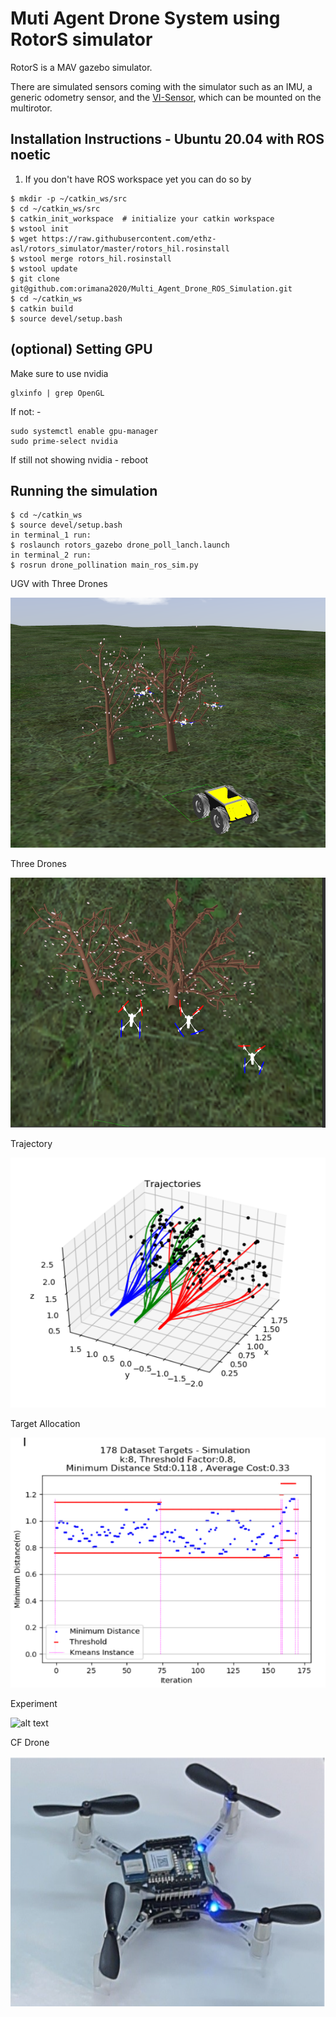 Muti Agent Drone System using RotorS simulator
===============

RotorS is a MAV gazebo simulator.

There are simulated sensors coming with the simulator such as an IMU, a generic odometry sensor, and the [VI-Sensor](http://wiki.ros.org/vi_sensor), which can be mounted on the multirotor.

Installation Instructions - Ubuntu 20.04 with ROS noetic
---------------------------------------------------------

 1. If you don't have ROS workspace yet you can do so by

 ```
 $ mkdir -p ~/catkin_ws/src
 $ cd ~/catkin_ws/src
 $ catkin_init_workspace  # initialize your catkin workspace
 $ wstool init
 $ wget https://raw.githubusercontent.com/ethz-asl/rotors_simulator/master/rotors_hil.rosinstall
 $ wstool merge rotors_hil.rosinstall
 $ wstool update
 $ git clone git@github.com:orimana2020/Multi_Agent_Drone_ROS_Simulation.git
 $ cd ~/catkin_ws
 $ catkin build
 $ source devel/setup.bash
 ```

(optional) Setting GPU
---------------------------------------------------------
Make sure to use nvidia 
 ```
glxinfo | grep OpenGL
 ```
If not: -
 ```
sudo systemctl enable gpu-manager
sudo prime-select nvidia
```
If still not showing nvidia - reboot



Running the simulation
---------------------------------------------------------

 ```
 $ cd ~/catkin_ws
 $ source devel/setup.bash
 in terminal_1 run:
 $ roslaunch rotors_gazebo drone_poll_lanch.launch 
 in terminal_2 run:
 $ rosrun drone_pollination main_ros_sim.py
 
 ```

 UGV with Three Drones
 
 <img src="images/sim.png" alt="alt text" width="600" height="400">
 
 Three Drones
 
 <img src="images/simup.png" alt="alt text" width="600" height="400">
 
 Trajectory
 
 <img src="images/traj.png" alt="alt text" width="600" height="400">
 
 Target Allocation
 
 <img src="images/allocation.png" alt="alt text" width="600" height="400">
 
 Experiment
 
 <img src="images/ugv.jpg" alt="alt text" width="600" height="400">
 
 CF Drone
 
 <img src="images/cf.png" alt="alt text" width="600" height="400">

